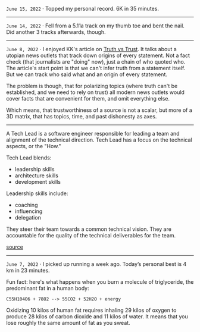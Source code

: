 `June 15, 2022` · Topped my personal record. 6K in 35 minutes.

---

`June 14, 2022` · Fell from a 5.11a track on my thumb toe and bent the nail. Did another 3 tracks afterwards, though.

---

`June 8, 2022` ·
I enjoyed KK's article on [Truth vs Trust](https://kk.org/thetechnium/truth-vs-trust/).
It talks about a utopian news outlets that track down origins of every statement.
Not a fact check (that journalists are "doing" now), just a chain of who quoted who.
The article's start point is that we can't infer truth from a statement itself.
But we can track who said what and an origin of every statement.

The problem is though, that for polarizing topics (where truth can't be established,
and we need to rely on trust) all modern news outlets would cover facts that are convenient for them,
and omit everything else.

Which means, that trustworthiness of a source is not a scalar, but more of a 3D matrix, that has topics, time, and past dishonesty as axes.

---

A Tech Lead is a software engineer responsible for leading a team and alignment of the technical direction. Tech Lead has a focus on the technical aspects, or the "How."

Tech Lead blends:
- leadership skills
- architecture skills
- development skills

Leadership skills include:
- coaching
- influencing
- delegation

They steer their team towards a common technical vision. They are accountable for the quality of the technical deliverables for the team.

[source](https://www.patkua.com/blog/the-definition-of-a-tech-lead/)

---

`June 7, 2022` ·
I picked up running a week ago. Today’s personal best is 4 km in 23 minutes.

Fun fact: here's what happens when you burn a molecule of triglyceride, the predominant fat in a human body:

```
C55H104O6 + 78O2 --> 55CO2 + 52H2O + energy
```

Oxidizing 10 kilos of human fat requires inhaling 29 kilos of oxygen to produce 28 kilos of carbon dioxide and 11 kilos of water.
It means that you lose roughly the same amount of fat as you sweat. 
